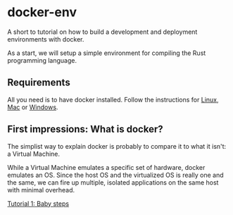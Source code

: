 # docker-env
A short to tutorial on how to build a development and deployment environments with docker. 

As a start, we will setup a simple environment for compiling the Rust programming language. 

## Requirements
All you need is to have docker installed. Follow the instructions for [Linux](https://docs.docker.com/install/linux/docker-ce/ubuntu/), [Mac](https://docs.docker.com/docker-for-mac/install/) or [Windows](https://docs.docker.com/docker-for-windows/install/). 

## First impressions: What is docker? 

The simplist way to explain docker is probably to compare it to what it isn't: a Virtual Machine. 

While a Virtual Machine emulates a specific set of hardware, docker emulates an OS. Since the host OS and the virtualized OS is really one and the same, we can fire up multiple, isolated applications on the same host with minimal overhead. 

[Tutorial 1: Baby steps](babysteps.md)
